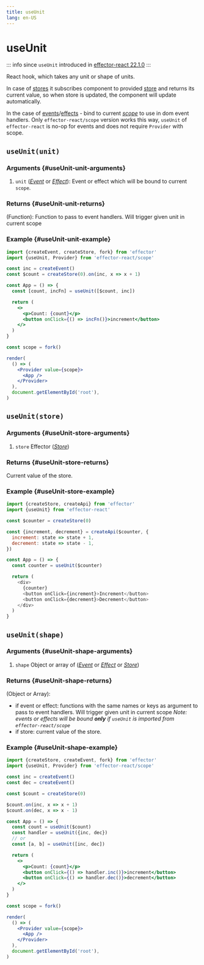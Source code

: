 ```yaml
---
title: useUnit
lang: en-US
---
```


# useUnit

::: info since
`useUnit` introduced in [effector-react 22.1.0](https://changelog.effector.dev/#effector-react-22-1-0)
:::

React hook, which takes any unit or shape of units.

In case of [stores](/api/effector/Store.md) it subscribes component to provided [store](/api/effector/Store.md) and returns its current value, so when store is updated, the component will update automatically.

In the case of [events](/api/effector/Event.md)/[effects](/api/effector/Effect.md) - bind to current [_scope_](/api/effector/Scope.md) to use in dom event handlers.
Only `effector-react/scope` version works this way, `useUnit` of `effector-react` is no-op for events and does not require `Provider` with scope.

## `useUnit(unit)`

### Arguments {#useUnit-unit-arguments}

1. `unit` ([_Event_](/api/effector/Event.md) or [_Effect_](/api/effector/Effect.md)): Event or effect which will be bound to current `scope`.

### Returns {#useUnit-unit-returns}

(Function): Function to pass to event handlers. Will trigger given unit in current scope

### Example {#useUnit-unit-example}

```jsx
import {createEvent, createStore, fork} from 'effector'
import {useUnit, Provider} from 'effector-react/scope'

const inc = createEvent()
const $count = createStore(0).on(inc, x => x + 1)

const App = () => {
  const [count, incFn] = useUnit([$count, inc])

  return (
    <>
      <p>Count: {count}</p>
      <button onClick={() => incFn()}>increment</button>
    </>
  )
}

const scope = fork()

render(
  () => (
    <Provider value={scope}>
      <App />
    </Provider>
  ),
  document.getElementById('root'),
)
```

## `useUnit(store)`

### Arguments {#useUnit-store-arguments}

1. `store` Effector ([_Store_](/api/effector/Store.md))

### Returns {#useUnit-store-returns}

Current value of the store.

### Example {#useUnit-store-example}

```js
import {createStore, createApi} from 'effector'
import {useUnit} from 'effector-react'

const $counter = createStore(0)

const {increment, decrement} = createApi($counter, {
  increment: state => state + 1,
  decrement: state => state - 1,
})

const App = () => {
  const counter = useUnit($counter)

  return (
    <div>
      {counter}
      <button onClick={increment}>Increment</button>
      <button onClick={decrement}>Decrement</button>
    </div>
  )
}
```

## `useUnit(shape)`

### Arguments {#useUnit-shape-arguments}

1. `shape` Object or array of ([_Event_](/api/effector/Event.md) or [_Effect_](/api/effector/Effect.md) or [_Store_](/api/effector/Store.md))

### Returns {#useUnit-shape-returns}

(Object or Array):

- if event or effect: functions with the same names or keys as argument to pass to event handlers. Will trigger given unit in current scope _Note: events or effects will be bound **only** if `useUnit` is imported from `effector-react/scope`_
- if store: current value of the store.

### Example {#useUnit-shape-example}

```jsx
import {createStore, createEvent, fork} from 'effector'
import {useUnit, Provider} from 'effector-react/scope'

const inc = createEvent()
const dec = createEvent()

const $count = createStore(0)

$count.on(inc, x => x + 1)
$count.on(dec, x => x - 1)

const App = () => {
  const count = useUnit($count)
  const handler = useUnit({inc, dec})
  // or
  const [a, b] = useUnit([inc, dec])

  return (
    <>
      <p>Count: {count}</p>
      <button onClick={() => handler.inc()}>increment</button>
      <button onClick={() => handler.dec()}>decrement</button>
    </>
  )
}

const scope = fork()

render(
  () => (
    <Provider value={scope}>
      <App />
    </Provider>
  ),
  document.getElementById('root'),
)
```
